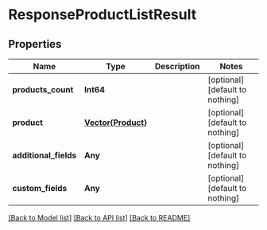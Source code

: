 # ResponseProductListResult


## Properties
Name | Type | Description | Notes
------------ | ------------- | ------------- | -------------
**products_count** | **Int64** |  | [optional] [default to nothing]
**product** | [**Vector{Product}**](Product.md) |  | [optional] [default to nothing]
**additional_fields** | **Any** |  | [optional] [default to nothing]
**custom_fields** | **Any** |  | [optional] [default to nothing]


[[Back to Model list]](../README.md#models) [[Back to API list]](../README.md#api-endpoints) [[Back to README]](../README.md)


